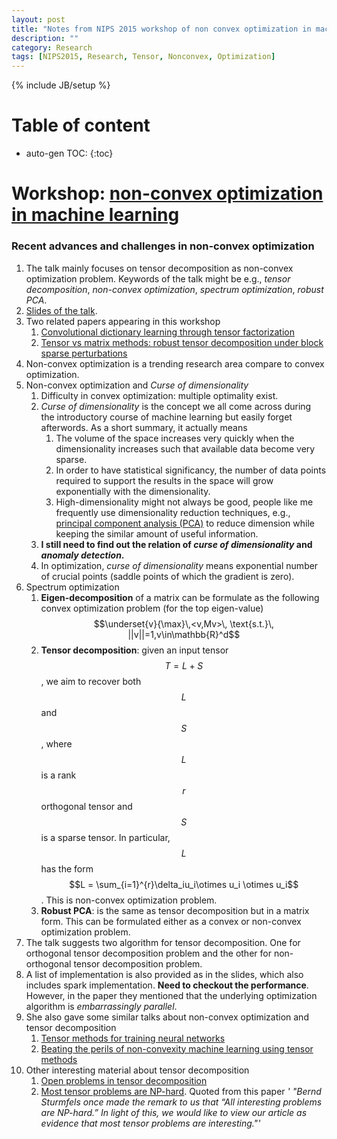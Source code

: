 ```yaml
---
layout: post
title: "Notes from NIPS 2015 workshop of non convex optimization in machine learning"
description: ""
category: Research
tags: [NIPS2015, Research, Tensor, Nonconvex, Optimization]
---
```

{% include JB/setup %}
<script type="text/javascript"
 src="http://cdn.mathjax.org/mathjax/latest/MathJax.js?config=TeX-AMS-MML_HTMLorMML">
</script>
 
# Table of content
* auto-gen TOC:
{:toc}


# Workshop: [non-convex optimization in machine learning](https://sites.google.com/site/nips2015nonconvexoptimization/invited-speakers)

### Recent advances and challenges in non-convex optimization 

1. The talk mainly focuses on tensor decomposition as non-convex optimization problem. Keywords of the talk might be e.g., _tensor decomposition_, _non-convex optimization_, _spectrum optimization_, _robust PCA_.
1. [Slides of the talk](https://docs.google.com/viewer?a=v&pid=sites&srcid=ZGVmYXVsdGRvbWFpbnxuaXBzMjAxNW5vbmNvbnZleG9wdGltaXphdGlvbnxneDo0OGYxMDE2ZjFhNjlkNGRi).
1. Two related papers appearing in this workshop
   1. [Convolutional dictionary learning through tensor factorization](http://arxiv.org/abs/1506.03509)
   1. [Tensor vs matrix methods: robust tensor decomposition under block sparse perturbations](http://arxiv.org/abs/1510.04747)
1. Non-convex optimization is a trending research area compare to convex optimization.
1. Non-convex optimization and _Curse of dimensionality_
   1. Difficulty in convex optimization: multiple optimality exist.
   1. _Curse of dimensionality_ is the concept we all come across during the introductory course of machine learning but easily forget afterwords. As a short summary, it actually means
      1. The volume of the space increases very quickly when the dimensionality increases such that available data become very sparse.
      1. In order to have statistical significancy, the number of data points required to support the results in the space will grow exponentially with the dimensionality.
      1. High-dimensionality might not always be good, people like me frequently use dimensionality reduction techniques, e.g., [principal component analysis (PCA)](https://en.wikipedia.org/wiki/Principal_component_analysis) to reduce dimension while keeping the similar amount of useful information.
   1. **I still need to find out the relation of _curse of dimensionality_ and _anomaly detection_.**
   1. In optimization, _curse of dimensionality_ means exponential number of crucial points (saddle points of which the gradient is zero). 
1. Spectrum optimization
   1. **Eigen-decomposition** of a matrix can be formulate as the following convex optimization problem (for the top eigen-value)
   $$\underset{v}{\max}\,<v,Mv>\, \text{s.t.}\, ||v||=1,v\in\mathbb{R}^d$$
   1. **Tensor decomposition**: given an input tensor $$T=L+S$$, we aim to recover both $$L$$ and $$S$$, where $$L$$ is a rank $$r$$ orthogonal tensor and $$S$$ is a sparse tensor. In particular, $$L$$ has the form $$L = \sum_{i=1}^{r}\delta_iu_i\otimes u_i \otimes u_i$$. This is non-convex optimization problem.
   1. **Robust PCA**: is the same as tensor decomposition but in a matrix form. This can be formulated either as a convex or non-convex optimization problem.
1. The talk suggests two algorithm for tensor decomposition. One for orthogonal tensor decomposition problem and the other for non-orthogonal tensor decomposition problem.
1. A list of implementation is also provided as in the slides, which also includes spark implementation. **Need to checkout the performance**. However, in the paper they mentioned that the underlying optimization algorithm is _embarrassingly parallel_. 
1. She also gave some similar talks about non-convex optimization and tensor decomposition
   1. [Tensor methods for training neural networks](https://www.youtube.com/watch?v=B4YvhcGaafw)
   1. [Beating the perils of non-convexity machine learning using tensor methods](https://www.youtube.com/watch?v=YpnlAQTY1Mc)
1. Other interesting material about tensor decomposition
   1. [Open problems in tensor decomposition](https://www.quora.com/Matrix-Decomposition/What-are-some-open-problems-in-Tensor-analysis)
   1. [Most tensor problems are NP-hard](http://www.stat.uchicago.edu/~lekheng/work/jacm.pdf). Quoted from this paper _' "Bernd Sturmfels once made the remark to us that “All interesting problems are NP-hard.” In light of this, we would like to view our article as evidence that most tensor problems are interesting."'_

